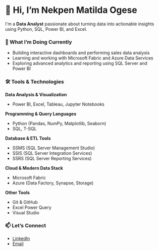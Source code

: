 # 👋 Hi, I’m Nekpen Matilda Ogese

I'm a **Data Analyst** passionate about turning data into actionable insights using Python, SQL, Power BI, and Excel.

### 🔭 What I’m Doing Currently
- Building interactive dashboards and performing sales data analysis
- Learning and working with Microsoft Fabric and Azure Data Services
- Exploring advanced analytics and reporting using SQL Server and Power BI

### 🛠️ Tools & Technologies

**Data Analysis & Visualization**
- Power BI, Excel, Tableau, Jupyter Notebooks

**Programming & Query Languages**
- Python (Pandas, NumPy, Matplotlib, Seaborn)
- SQL, T-SQL

**Database & ETL Tools**
- SSMS (SQL Server Management Studio)
- SSIS (SQL Server Integration Services)
- SSRS (SQL Server Reporting Services)

**Cloud & Modern Data Stack**
- Microsoft Fabric
- Azure (Data Factory, Synapse, Storage)

**Other Tools**
- Git & GitHub
- Excel Power Query
- Visual Studio

### 📫 Let’s Connect
- [LinkedIn](www.linkedin.com/in/nekpen-matilda-ogese-79852272)  
- [Email](mailto:nekpenogese@gmail.com)  
